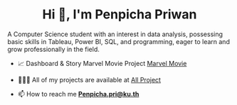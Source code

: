 <h1 align="center">Hi 👋, I'm Penpicha Priwan</h1>
A Computer Science student with an interest in data analysis, possessing basic skills in Tableau, Power BI, SQL, and programming, eager to learn and grow professionally in the field.

- 📈 Dashboard & Story Marvel Movie Project [Marvel Movie](Business-data.md)

- 👩🏻‍💻 All of my projects are available at [All Project](https://drive.google.com/drive/folders/1-5FTNCxjGfQgde-A9j5ApqqTEVtRJr7I?usp=drive_link)

- 📫 How to reach me **Penpicha.pri@ku.th**
